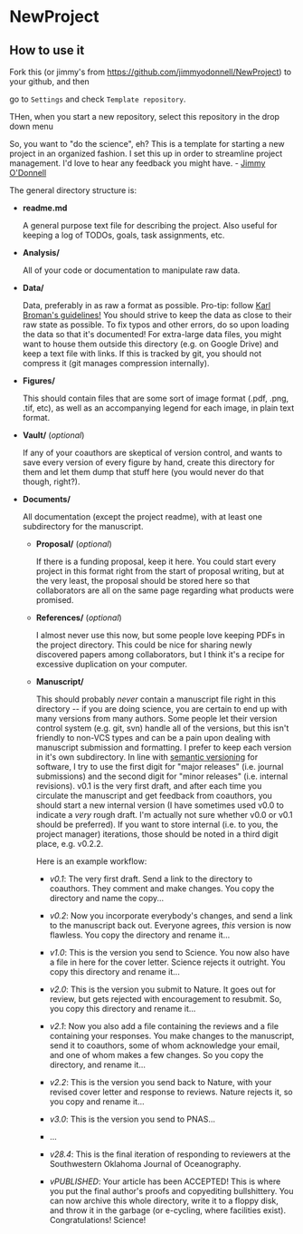 # NewProject

## How to use it

Fork this (or jimmy's from https://github.com/jimmyodonnell/NewProject) to your github, and then

go to `Settings` and check `Template repository`.

THen, when you start a new repository, select this repository in the drop down menu


So, you want to "do the science", eh? This is a template for starting a new project in an organized fashion. I set this up in order to streamline project management. I'd love to hear any feedback you might have. - [Jimmy O'Donnell](mailto:jodonnellbio@gmail.com)

The general directory structure is:

- **readme.md**

  A general purpose text file for describing the project. Also useful for keeping a log of TODOs, goals, task assignments, etc.

- **Analysis/**

  All of your code or documentation to manipulate raw data.

- **Data/**

  Data, preferably in as raw a format as possible. Pro-tip: follow  [Karl Broman's guidelines!](http://kbroman.org/dataorg/) You should strive to keep the data as close to their raw state as possible. To fix typos and other errors, do so upon loading the data so that it's documented! For extra-large data files, you might want to house them outside this directory (e.g. on Google Drive) and keep a text file with links. If this is tracked by git, you should not compress it (git manages compression internally).

- **Figures/**

  This should contain files that are some sort of image format (.pdf, .png, .tif, etc), as well as an accompanying legend for each image, in plain text format.

- **Vault/** (*optional*)

  If any of your coauthors are skeptical of version control, and wants to save every version of every figure by hand, create this directory for them and let them dump that stuff here (you would never do that though, right?).

- **Documents/**

  All documentation (except the project readme), with at least one subdirectory for the manuscript.

  - **Proposal/** (*optional*)

    If there is a funding proposal, keep it here. You could start every project in this format right from the start of proposal writing, but at the very least, the proposal should be stored here so that collaborators are all on the same page regarding what products were promised.

  - **References/** (*optional*)

    I almost never use this now, but some people love keeping PDFs in the project directory. This could be nice for sharing newly discovered papers among collaborators, but I think it's a recipe for excessive duplication on your computer.

  - **Manuscript/**

    This should probably *never* contain a manuscript file right in this directory -- if you are doing science, you are certain to end up with many versions from many authors. Some people let their version control system (e.g. git, svn) handle all of the versions, but this isn't friendly to non-VCS types and can be a pain upon dealing with manuscript submission and formatting. I prefer to keep each version in it's own subdirectory. In line with [semantic versioning](http://semver.org/) for software, I try to use the first digit for "major releases" (i.e. journal submissions) and the second digit for "minor releases" (i.e. internal revisions). v0.1 is the very first draft, and after each time you circulate the manuscript and get feedback from coauthors, you should start a new internal version (I have sometimes used v0.0 to indicate a *very* rough draft. I'm actually not sure whether v0.0 or v0.1 should be preferred). If you want to store internal (i.e. to you, the project manager) iterations, those should be noted in a third digit place, e.g. v0.2.2.

    Here is an example workflow:

    - *v0.1*: The very first draft. Send a link to the directory to coauthors. They comment and make changes. You copy the directory and name the copy...

    - *v0.2*: Now you incorporate everybody's changes, and send a link to the manuscript back out. Everyone agrees, *this* version is now flawless. You copy the directory and rename it...

    - *v1.0*: This is the version you send to Science. You now also have a file in here for the cover letter. Science rejects it outright. You copy this directory and rename it...

    - *v2.0*: This is the version you submit to Nature. It goes out for review, but gets rejected with encouragement to resubmit. So, you copy this directory and rename it...

    - *v2.1*: Now you also add a file containing the reviews and a file containing your responses. You make changes to the manuscript, send it to coauthors, some of whom acknowledge your email, and one of whom makes a few changes. So you copy the directory, and rename it...

    - *v2.2*: This is the version you send back to Nature, with your revised cover letter and response to reviews. Nature rejects it, so you copy and rename it...

    - *v3.0*: This is the version you send to PNAS...

    - ...

    - *v28.4*: This is the final iteration of responding to reviewers at the Southwestern Oklahoma Journal of Oceanography.

    - *vPUBLISHED*: Your article has been ACCEPTED! This is where you put the final author's proofs and copyediting bullshittery. You can now archive this whole directory, write it to a floppy disk, and throw it in the garbage (or e-cycling, where facilities exist). Congratulations! Science!
